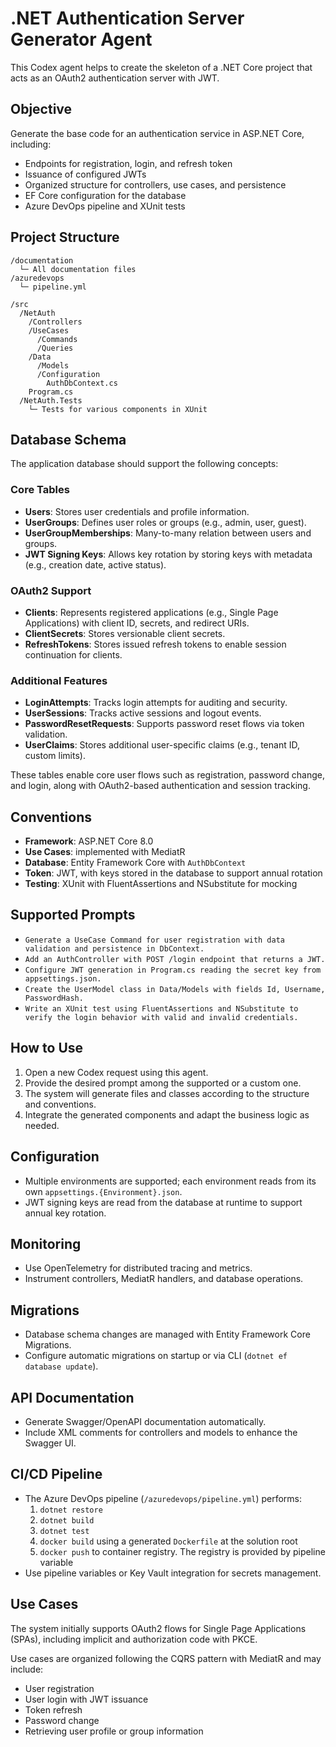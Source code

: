# .NET Authentication Server Generator Agent

This Codex agent helps to create the skeleton of a .NET Core project that acts as an OAuth2 authentication server with JWT.

## Objective

Generate the base code for an authentication service in ASP.NET Core, including:

- Endpoints for registration, login, and refresh token
- Issuance of configured JWTs
- Organized structure for controllers, use cases, and persistence
- EF Core configuration for the database
- Azure DevOps pipeline and XUnit tests

## Project Structure

```
/documentation
  └─ All documentation files
/azuredevops
  └─ pipeline.yml

/src
  /NetAuth
    /Controllers
    /UseCases
      /Commands
      /Queries
    /Data
      /Models
      /Configuration
        AuthDbContext.cs
    Program.cs
  /NetAuth.Tests
    └─ Tests for various components in XUnit
```

## Database Schema

The application database should support the following concepts:

### Core Tables

- **Users**: Stores user credentials and profile information.
- **UserGroups**: Defines user roles or groups (e.g., admin, user, guest).
- **UserGroupMemberships**: Many-to-many relation between users and groups.
- **JWT Signing Keys**: Allows key rotation by storing keys with metadata (e.g., creation date, active status).

### OAuth2 Support

- **Clients**: Represents registered applications (e.g., Single Page Applications) with client ID, secrets, and redirect URIs.
- **ClientSecrets**: Stores versionable client secrets.
- **RefreshTokens**: Stores issued refresh tokens to enable session continuation for clients.

### Additional Features

- **LoginAttempts**: Tracks login attempts for auditing and security.
- **UserSessions**: Tracks active sessions and logout events.
- **PasswordResetRequests**: Supports password reset flows via token validation.
- **UserClaims**: Stores additional user-specific claims (e.g., tenant ID, custom limits).

These tables enable core user flows such as registration, password change, and login, along with OAuth2-based authentication and session tracking.

## Conventions

- **Framework**: ASP.NET Core 8.0
- **Use Cases**: implemented with MediatR
- **Database**: Entity Framework Core with `AuthDbContext`
- **Token**: JWT, with keys stored in the database to support annual rotation
- **Testing**: XUnit with FluentAssertions and NSubstitute for mocking

## Supported Prompts

- `Generate a UseCase Command for user registration with data validation and persistence in DbContext.`
- `Add an AuthController with POST /login endpoint that returns a JWT.`
- `Configure JWT generation in Program.cs reading the secret key from appsettings.json.`
- `Create the UserModel class in Data/Models with fields Id, Username, PasswordHash.`
- `Write an XUnit test using FluentAssertions and NSubstitute to verify the login behavior with valid and invalid credentials.`

## How to Use

1. Open a new Codex request using this agent.
2. Provide the desired prompt among the supported or a custom one.
3. The system will generate files and classes according to the structure and conventions.
4. Integrate the generated components and adapt the business logic as needed.

## Configuration

- Multiple environments are supported; each environment reads from its own `appsettings.{Environment}.json`.
- JWT signing keys are read from the database at runtime to support annual key rotation.

## Monitoring

- Use OpenTelemetry for distributed tracing and metrics.
- Instrument controllers, MediatR handlers, and database operations.

## Migrations

- Database schema changes are managed with Entity Framework Core Migrations.
- Configure automatic migrations on startup or via CLI (`dotnet ef database update`).

## API Documentation

- Generate Swagger/OpenAPI documentation automatically.
- Include XML comments for controllers and models to enhance the Swagger UI.

## CI/CD Pipeline

- The Azure DevOps pipeline (`/azuredevops/pipeline.yml`) performs:
  1. `dotnet restore`
  2. `dotnet build`
  3. `dotnet test`
  4. `docker build` using a generated `Dockerfile` at the solution root
  5. `docker push` to container registry. The registry is provided by pipeline variable
- Use pipeline variables or Key Vault integration for secrets management.

## Use Cases

The system initially supports OAuth2 flows for Single Page Applications (SPAs), including implicit and authorization code with PKCE.

Use cases are organized following the CQRS pattern with MediatR and may include:

- User registration
- User login with JWT issuance
- Token refresh
- Password change
- Retrieving user profile or group information
